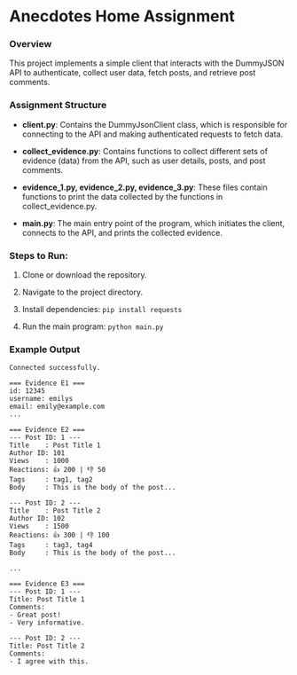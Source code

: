 # Anecdotes Home Assignment

### Overview
This project implements a simple client that interacts with the DummyJSON API to authenticate, collect user data, fetch posts, and retrieve post comments.

### Assignment Structure
- **client.py**: Contains the DummyJsonClient class, which is responsible for connecting to the API and making authenticated requests to fetch data.

- **collect_evidence.py**: Contains functions to collect different sets of evidence (data) from the API, such as user details, posts, and post comments.

- **evidence_1.py, evidence_2.py, evidence_3.py**: These files contain functions to print the data collected by the functions in collect_evidence.py.

- **main.py**: The main entry point of the program, which initiates the client, connects to the API, and prints the collected evidence.

### Steps to Run:
1. Clone or download the repository.

2. Navigate to the project directory.

3. Install dependencies:
`pip install requests`

4. Run the main program:
`python main.py`

### Example Output

```
Connected successfully.

=== Evidence E1 ===
id: 12345
username: emilys
email: emily@example.com
...

=== Evidence E2 ===
--- Post ID: 1 ---
Title    : Post Title 1
Author ID: 101
Views    : 1000
Reactions: 👍 200 | 👎 50
Tags     : tag1, tag2
Body     : This is the body of the post...

--- Post ID: 2 ---
Title    : Post Title 2
Author ID: 102
Views    : 1500
Reactions: 👍 300 | 👎 100
Tags     : tag3, tag4
Body     : This is the body of the post...

...

=== Evidence E3 ===
--- Post ID: 1 ---
Title: Post Title 1
Comments:
- Great post!
- Very informative.

--- Post ID: 2 ---
Title: Post Title 2
Comments:
- I agree with this.
```